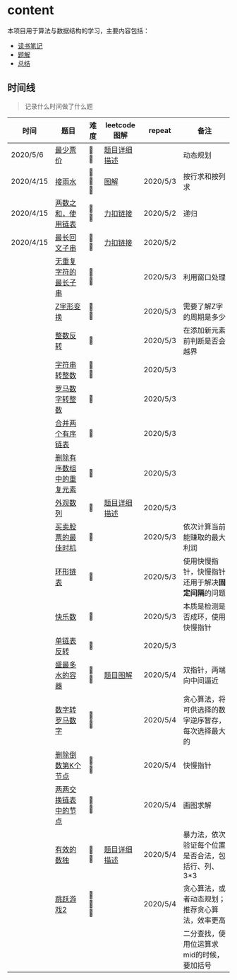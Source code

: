 # content
本项目用于算法与数据结构的学习，主要内容包括：

- [读书笔记](./doc/算法与数据结构.md)
- [题解](./doc/算法与数据结构练习.md)
- [总结](./doc/数据结构与算法.xmind)

## 时间线 
> 记录什么时间做了什么题

| 时间      | 题目                                                         | 难度 | leetcode图解                                                 | repeat   | 备注                                               |
| --------- | ------------------------------------------------------------ | ---- | ------------------------------------------------------------ | -------- | -------------------------------------------------- |
| 2020/5/6  | [最少票价](./src/com/me/leetcode/dynamicprogramming/MinCostTickets.java) | 🌟🌟   | [题目详细描述](https://leetcode-cn.com/problems/minimum-cost-for-tickets/) |          | 动态规划                                           |
| 2020/4/15 | [接雨水](./src/com/me/leetcode/solution/CatchRains.java)     | 🌟🌟🌟  | [图解](https://leetcode-cn.com/problems/trapping-rain-water/solution/xiang-xi-tong-su-de-si-lu-fen-xi-duo-jie-fa-by-w-8/) | 2020/5/3 | 按行求和按列求                                     |
| 2020/4/15 | [两数之和，使用链表](./src/com/me/leetcode/linkedlist/ListNode.java) | 🌟🌟   | [力扣链接](https://leetcode-cn.com/problems/add-two-numbers/) | 2020/5/2 | 递归                                               |
| 2020/4/15 | [最长回文子串](./src/com/me/leetcode/solution/Palindrome.java) | 🌟🌟   | [力扣链接](https://leetcode-cn.com/problems/longest-palindromic-substring/) | 2020/5/2 |                                                    |
|           | [无重复字符的最长子串](./src/com/me/leetcode/practice/StringPractice.java) | 🌟🌟   |                                                              | 2020/5/3 | 利用窗口处理                                       |
|           | [Z字形变换](./src/com/me/leetcode/practice/StringPractice.java) | 🌟🌟   |                                                              | 2020/5/3 | 需要了解Z字的周期是多少                            |
|           | [整数反转](./src/com/me/leetcode/practice/IntegerPractice.java) | 🌟    |                                                              | 2020/5/3 | 在添加新元素前判断是否会越界                       |
|           | [字符串转整数](./src/com/me/leetcode/practice/IntegerPractice.java) | 🌟🌟   |                                                              | 2020/5/3 |                                                    |
|           | [罗马数字转整数](./src/com/me/leetcode/practice/IntegerPractice.java) | 🌟    |                                                              | 2020/5/3 |                                                    |
|           | [合并两个有序链表](./src/com/me/leetcode/linkedlist/LinkedList.java) | 🌟    |                                                              | 2020/5/3 |                                                    |
|           | [删除有序数组中的重复元素](./src/com/me/leetcode/practice/ArrayPractice.java) | 🌟    |                                                              | 2020/5/3 |                                                    |
|           | [外观数列](./src/com/me/leetcode/practice/IntegerPractice.java) | 🌟    | [题目详细描述](https://leetcode-cn.com/problems/count-and-say/) | 2020/5/3 |                                                    |
|           | [买卖股票的最佳时机](./src/com/me/leetcode/solution/Solution.java) | 🌟    |                                                              | 2020/5/3 | 依次计算当前能赚取的最大利润                       |
|           | [环形链表](./src/com/me/leetcode/linkedlist/LinkedList.java) | 🌟    |                                                              | 2020/5/3 | 使用快慢指针，快慢指针还用于解决**固定间隔**的问题 |
|           | [快乐数](./src/com/me/leetcode/practice/IntegerPractice.java) | 🌟    |                                                              | 2020/5/3 | 本质是检测是否成环，使用快慢指针                   |
|           | [单链表反转](./src/com/me/leetcode/linkedlist/LinkedList.java) | 🌟    |                                                              | 2020/5/3 |                                                    |
|           | [盛最多水的容器](./src/com/me/leetcode/solution/Solution.java) | 🌟🌟   | [题目图解](https://leetcode-cn.com/problems/container-with-most-water/) | 2020/5/4 | 双指针，两端向中间逼近                             |
|           | [数字转罗马数字](./src/com/me/leetcode/practice/IntegerPractice.java) | 🌟🌟   |                                                              | 2020/5/4 | 贪心算法，将可供选择的数字逆序暂存，每次选择最大的 |
|           | [删除倒数第K个节点](./src/com/me/leetcode/linkedlist/LinkedList.java) | 🌟🌟   |                                                              | 2020/5/4 | 快慢指针                                           |
|           | [两两交换链表中的节点](./src/com/me/leetcode/linkedlist/LinkedList.java) | 🌟🌟   |                                                              | 2020/5/4 | 画图求解                                           |
|           | [有效的数独](./src/com/me/leetcode/solution/Sudoku.java)     | 🌟🌟   | [题目详细描述](https://leetcode-cn.com/problems/valid-sudoku/) | 2020/5/4 | 暴力法，依次验证每个位置是否合法，包括行、列、3\*3 |
|           | [跳跃游戏2](./src/com/me/leetcode/dynamicprogramming/Jump.java) | 🌟🌟🌟  |                                                              | 2020/5/4 | 贪心算法，或者动态规划；推荐贪心算法，效率更高     |
|           |                                                              |      |                                                              |          | 二分查找，使用位运算求mid的时候，要加括号          |




